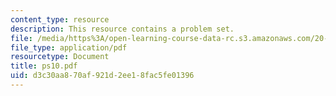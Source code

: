 ```yaml
---
content_type: resource
description: This resource contains a problem set.
file: /media/https%3A/open-learning-course-data-rc.s3.amazonaws.com/20-330j-fields-forces-and-flows-in-biological-systems-spring-2007/d3c30aa870af921d2ee18fac5fe01396_ps10.pdf
file_type: application/pdf
resourcetype: Document
title: ps10.pdf
uid: d3c30aa8-70af-921d-2ee1-8fac5fe01396
---
```

